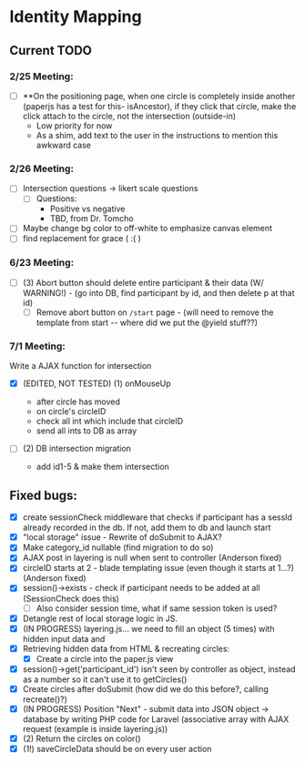 # Identity Mapping 

## Current TODO

### 2/25 Meeting:
  - [ ] **On the positioning page, when one circle is completely inside another (paperjs has a test for this- isAncestor), if they click that circle, make the click attach to the circle, not the intersection (outside-in)
    - Low priority for now
    - As a shim, add text to the user in the instructions to mention this awkward case
    
### 2/26 Meeting: 
  - [ ] Intersection questions -> likert scale questions
    - [ ] Questions:
      - Positive vs negative
      - TBD, from Dr. Tomcho
  - [ ] Maybe change bg color to off-white to emphasize canvas element
  - [ ] find replacement for grace ( :( )
   
### 6/23 Meeting: 
- [ ] (3) Abort button should delete entire participant & their data (W/ WARNING!) - (go into DB, find participant by id, and then delete p at that id)
    - [ ] Remove abort button on `/start` page - (will need to remove the template from start -- where did we put the @yield stuff??)

### 7/1 Meeting:
Write a AJAX function for intersection
- [x]  (EDITED, NOT TESTED) (1) onMouseUp 
    - after circle has moved
    - on circle's circleID
     - check all int which include that circleID
     - send all ints to DB as array
     
- [ ] (2) DB intersection migration 
   - add id1-5 & make them intersection

## Fixed bugs:
  - [x] create sessionCheck middleware that checks if participant has a sessId already recorded in the db. If not, add them to db and launch start
  - [x] "local storage" issue - Rewrite of doSubmit to AJAX?
  - [x] Make category_id nullable (find migration to do so)
  - [x] AJAX post in layering is null when sent to controller (Anderson fixed)
  - [x] circleID starts at 2 - blade templating issue (even though it starts at 1...?) (Anderson fixed)
  - [x] session()->exists - check if participant needs to be added at all (SessionCheck does this)
    - [ ] Also consider session time, what if same session token is used?
  - [x] Detangle rest of local storage logic in JS.
  - [x] (IN PROGRESS) layering.js... we need to fill an object (5 times) with hidden input data and 
- [x] Retrieving hidden data from HTML & recreating circles:
    - [x] Create a circle into the paper.js view 
- [x] session()->get('participant_id') isn't seen by controller as object, instead as a number so it can't use it to getCircles()
- [x] Create circles after doSubmit (how did we do this before?, calling recreate()?)
- [x] (IN PROGRESS) Position "Next" - submit data into JSON object -> database by writing PHP code for Laravel (associative array with AJAX request (example is inside layering.js))
- [x] (2) Return the circles on color()
- [x] (1!) saveCircleData should be on every user action
